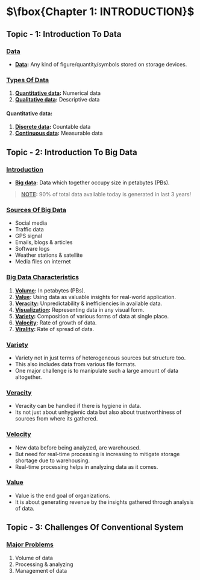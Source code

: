 # $\fbox{Chapter 1: INTRODUCTION}$





## **Topic - 1: Introduction To Data**

### <u>Data</u>

- **<u>Data</u>:** Any kind of figure/quantity/symbols stored on storage devices.


### <u>Types Of Data</u>

1. **<u>Quantitative data</u>:** Numerical data
2. **<u>Qualitative data</u>:** Descriptive data

#### Quantitative data:

1. **<u>Discrete data</u>:** Countable data
2. **<u>Continuous data</u>:** Measurable data



## **Topic - 2: Introduction To Big Data**

### <u>Introduction</u>

- **<u>Big data</u>:** Data which together occupy size in petabytes (PBs).

>**<u>NOTE</u>:**
>$90\%$ of total data available today is generated in last $3$ years!


### <u>Sources Of Big Data</u>

- Social media
- Traffic data
- GPS signal
- Emails, blogs & articles
- Software logs
- Weather stations & satellite
- Media files on internet


### <u>Big Data Characteristics</u>

1. **<u>Volume</u>:** In petabytes (PBs).
2. **<u>Value</u>:** Using data as valuable insights for real-world application.
3. **<u>Veracity</u>:** Unpredictability & inefficiencies in available data.
4. **<u>Visualization</u>:** Representing data in any visual form.
5. **<u>Variety</u>:** Composition of various forms of data at single place.
6. **<u>Valocity</u>:** Rate of growth of data.
7. **<u>Virality</u>:** Rate of spread of data.


### <u>Variety</u>

- Variety not in just terms of heterogeneous sources but structure too.
- This also includes data from various file formats.
- One major challenge is to manipulate such a large amount of data altogether.


### <u>Veracity</u>

- Veracity can be handled if there is hygiene in data.
- Its not just about unhygienic data but also about trustworthiness of sources from where its gathered.


### <u>Velocity</u>

- New data before being analyzed, are warehoused.
- But need for real-time processing is increasing to mitigate storage shortage due to warehousing.
- Real-time processing helps in analyzing data as it comes.


### <u>Value</u>

- Value is the end goal of organizations.
- It is about generating revenue by the insights gathered through analysis of data.



## **Topic - 3: Challenges Of Conventional System**

### <u>Major Problems</u>

1. Volume of data
2. Processing & analyzing
3. Management of data
